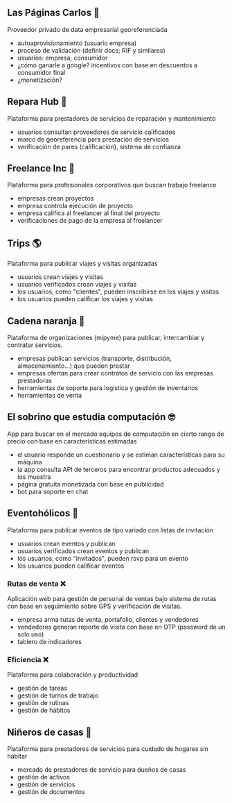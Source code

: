 ## Las Páginas Carlos 📒
Proveedor privado de data empresarial georeferenciada
- autoaprovisionamiento (usuario empresa)
- proceso de validación (definir docs; RIF y similares)
- usuarios: empresa, consumidor
- ¿cómo ganarle a google? incentivos con base en descuentos a consumidor final
- ¿monetización? 

## Repara Hub 🧰
Plataforma para prestadores de servicios de reparación y mantenimiento
- usuarios consultan proveedores de servicio calificados
- marco de georeferencia para prestación de servicios
- verificación de pares (calificación), sistema de confianza

## Freelance Inc 👔
Plataforma para profesionales corporativos que buscan trabajo freelance
- empresas crean proyectos
- empresa controla ejecución de proyecto
- empresa califica al freelancer al final del proyecto
- verificaciones de pago de la empresa al freelancer

## Trips 🌎
Plataforma para publicar viajes y visitas organizadas
- usuarios crean viajes y visitas
- usuarios verificados crean viajes y visitas
- los usuarios, como "clientes", pueden inscribirse en los viajes y visitas
- los usuarios pueden calificar los viajes y visitas

## Cadena naranja 🍊
Plataforma de organizaciones (mipyme) para publicar, intercambiar y contratar servicios.
- empresas publican servicios (transporte, distribución, almacenamiento...) que pueden prestar
- empresas ofertan para crear contratos de servicio con las empresas prestadoras
- herramientas de soporte para logística y gestión de inventarios
- herramientas de venta







## El sobrino que estudia computación 🤓
App para buscar en el mercado equipos de computación en cierto rango de precio con base en características estimadas
- el usuario responde un cuestionario y se estiman características para su máquina
- la app consulta API de terceros para encontrar productos adecuados y los muestra
- página gratuita monetizada con base en publicidad
- bot para soporte en chat


## Eventohólicos 🥳
Plataforma para publicar eventos de tipo variado con listas de invitación
- usuarios crean eventos y publican
- usuarios verificados crean eventos y publican
- los usuarios, como "invitados", pueden rsvp para un evento
- los usuarios pueden calificar eventos


### Rutas de venta ❌ 
Aplicación web para gestión de personal de ventas bajo sistema de rutas con base en seguimiento sobre GPS y verificación de visitas.
- empresa arma rutas de venta, portafolio, clientes y vendedores
- vendedores generan reporte de visita con base en OTP (password de un solo uso)
- tablero de indicadores

### Eficiencia ❌
Plataforma para colaboración y productividad
- gestión de tareas
- gestión de turnos de trabajo
- gestión de rutinas
- gestión de hábitos

## Niñeros de casas 🏡
Plataforma para prestadores de servicios para cuidado de hogares sin habitar
- mercado de prestadores de servicio para dueños de casas
- gestión de activos
- gestión de servicios
- gestión de documentos